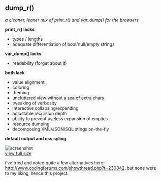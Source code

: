 ## dump_r()
_a cleaner, leaner mix of print_r() and var_dump() for the browsers_

__print_r() lacks__

  - types / lengths
  - adequate differentiation of bool/null/empty strings

__var_dump() lacks__

  - readability (forget about it)

__both lack__

  - value alignment
  - coloring
  - theming
  - uncluttered view without a sea of extra chars
  - tweaking of verbosity
  - interactive collapsing/expanding
  - adjustable recursion depth
  - ability to prevent useless expansion of empties
  - resource dumping
  - decomposing XML/JSON/SQL stings on-the-fly

__default output and css syling__

![screenshot](https://github.com/leeoniya/dump_r.php/raw/master/th_dump_r.png "example.php")  
[view full size](https://github.com/leeoniya/dump_r.php/raw/master/dump_r.png)

i've tried and noted quite a few alternatives here: http://www.codingforums.com/showthread.php?t=230042. but none were to my liking, hence this project.